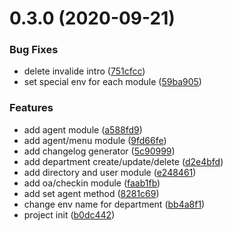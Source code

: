 # 0.3.0 (2020-09-21)


### Bug Fixes

* delete invalide intro ([751cfcc](https://git.code.oa.com/a/wecom/commits/751cfcc1f3c7b88e55b8bb20014d9a549baecc5d))
* set special env for each module ([59ba905](https://git.code.oa.com/a/wecom/commits/59ba9050cf6d03466c5967e494fe99611d2487d0))


### Features

* add agent module ([a588fd9](https://git.code.oa.com/a/wecom/commits/a588fd9eb9153ea9bc320b377090126835a23310))
* add agent/menu module ([9fd66fe](https://git.code.oa.com/a/wecom/commits/9fd66fe5798c3524bd3e3aa93a31b425779f20e0))
* add changelog generator ([5c90999](https://git.code.oa.com/a/wecom/commits/5c90999fb8d34107ed99228fb7da4ad7d387c43b))
* add department create/update/delete ([d2e4bfd](https://git.code.oa.com/a/wecom/commits/d2e4bfd49202b2390394316f2b8b0d9c0e651054))
* add directory and user module ([e248461](https://git.code.oa.com/a/wecom/commits/e2484617240ee29d8a8c43e7cf5480297457871f))
* add oa/checkin module ([faab1fb](https://git.code.oa.com/a/wecom/commits/faab1fb24795ee84828de8d2e69b3a465463efda))
* add set agent method ([8281c69](https://git.code.oa.com/a/wecom/commits/8281c693d3c12c06bb795038ed3ce87688361cd8))
* change env name for department ([bb4a8f1](https://git.code.oa.com/a/wecom/commits/bb4a8f1fe0de072643049fae7a738275d08fd463))
* project init ([b0dc442](https://git.code.oa.com/a/wecom/commits/b0dc4425d4ccb4071b1e045507d87ad78089a1ce))




